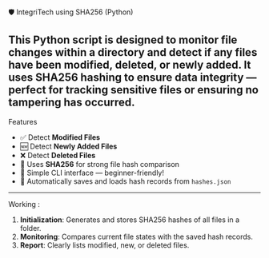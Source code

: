 🛡️ IntegriTech using SHA256 (Python)

This Python script is designed to **monitor file changes** within a directory and detect if any files have been **modified, deleted, or newly added**. It uses **SHA256 hashing** to ensure data integrity — perfect for tracking sensitive files or ensuring no tampering has occurred.
-------------------------------------------------------------------------------

Features
- ✅ Detect **Modified Files**
- 🆕 Detect **Newly Added Files**
- ❌ Detect **Deleted Files**
- 🔐 Uses **SHA256** for strong file hash comparison
- 📝 Simple CLI interface — beginner-friendly!
- 💾 Automatically saves and loads hash records from `hashes.json`
----------------------------------------------------------------------------

Working :
1. **Initialization**: Generates and stores SHA256 hashes of all files in a folder.
2. **Monitoring**: Compares current file states with the saved hash records.
3. **Report**: Clearly lists modified, new, or deleted files.
